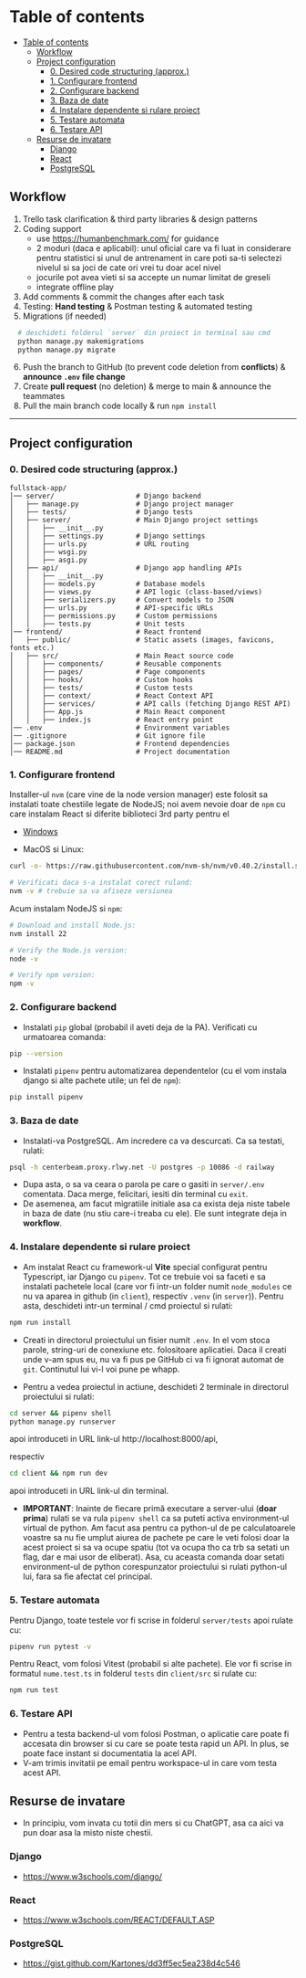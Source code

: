 # Table of contents
- [Table of contents](#table-of-contents)
  - [Workflow](#workflow)
  - [Project configuration](#project-configuration)
    - [0. Desired code structuring (approx.)](#0-desired-code-structuring-approx)
    - [1. Configurare frontend](#1-configurare-frontend)
    - [2. Configurare backend](#2-configurare-backend)
    - [3. Baza de date](#3-baza-de-date)
    - [4. Instalare dependente si rulare proiect](#4-instalare-dependente-si-rulare-proiect)
    - [5. Testare automata](#5-testare-automata)
    - [6. Testare API](#6-testare-api)
  - [Resurse de invatare](#resurse-de-invatare)
    - [Django](#django)
    - [React](#react)
    - [PostgreSQL](#postgresql)

## Workflow

1. Trello task clarification & third party libraries & design patterns
2. Coding support
     - use https://humanbenchmark.com/ for guidance
     - 2 moduri (daca e aplicabil): unul oficial care va fi luat in considerare pentru statistici si unul de antrenament in care poti sa-ti selectezi nivelul si sa joci de cate ori vrei tu doar acel nivel
     - jocurile pot avea vieti si sa accepte un numar limitat de greseli
     - integrate offline play
3. Add comments & commit the changes after each task
4. Testing: **Hand testing** & Postman testing & automated testing
5. Migrations (if needed)
```sh
  # deschideti folderul `server` din proiect in terminal sau cmd
  python manage.py makemigrations
  python manage.py migrate
```
6. Push the branch to GitHub (to prevent code deletion from **conflicts**) & **announce `.env` file change**
7. Create **pull request** (no deletion) & merge to main & announce the teammates
8. Pull the main branch code locally & run `npm install`

---

## Project configuration
### 0. Desired code structuring (approx.)
```
fullstack-app/
│── server/                    # Django backend
│   ├── manage.py              # Django project manager
│   ├── tests/                 # Django tests
│   ├── server/                # Main Django project settings
│   │   ├── __init__.py
│   │   ├── settings.py        # Django settings
│   │   ├── urls.py            # URL routing
│   │   ├── wsgi.py
│   │   ├── asgi.py
│   ├── api/                   # Django app handling APIs
│   │   ├── __init__.py
│   │   ├── models.py          # Database models
│   │   ├── views.py           # API logic (class-based/views)
│   │   ├── serializers.py     # Convert models to JSON
│   │   ├── urls.py            # API-specific URLs
│   │   ├── permissions.py     # Custom permissions
│   │   ├── tests.py           # Unit tests
│── frontend/                  # React frontend
│   ├── public/                # Static assets (images, favicons, fonts etc.)
│   ├── src/                   # Main React source code
│   │   ├── components/        # Reusable components
│   │   ├── pages/             # Page components
│   │   ├── hooks/             # Custom hooks
│   │   ├── tests/             # Custom tests
│   │   ├── context/           # React Context API
│   │   ├── services/          # API calls (fetching Django REST API)
│   │   ├── App.js             # Main React component
│   │   ├── index.js           # React entry point
│── .env                       # Environment variables
│── .gitignore                 # Git ignore file
│── package.json               # Frontend dependencies
│── README.md                  # Project documentation
```

### 1. Configurare frontend
Installer-ul `nvm` (care vine de la node version manager) este folosit sa instalati toate chestiile legate de NodeJS; noi avem nevoie doar de `npm` cu care instalam React si diferite biblioteci 3rd party pentru el
- [Windows](https://www.freecodecamp.org/news/node-version-manager-nvm-install-guide/)

- MacOS si Linux:
```sh
curl -o- https://raw.githubusercontent.com/nvm-sh/nvm/v0.40.2/install.sh | bash
```

```sh
# Verificati daca s-a instalat corect ruland:
nvm -v # trebuie sa va afiseze versiunea
```

Acum instalam NodeJS si `npm`:

```sh
# Download and install Node.js:
nvm install 22

# Verify the Node.js version:
node -v

# Verify npm version:
npm -v
```

### 2. Configurare backend
- Instalati `pip` global (probabil il aveti deja de la PA). Verificati cu urmatoarea comanda:
```sh
pip --version
```

- Instalati `pipenv` pentru automatizarea dependentelor (cu el vom instala django si alte pachete utile; un fel de `npm`):
```sh
pip install pipenv
```



### 3. Baza de date
- Instalati-va PostgreSQL. Am incredere ca va descurcati. Ca sa testati, rulati:
```sh
psql -h centerbeam.proxy.rlwy.net -U postgres -p 10086 -d railway
```
- Dupa asta, o sa va ceara o parola pe care o gasiti in `server/.env` comentata. Daca merge, felicitari, iesiti din terminal cu `exit`.
- De asemenea, am facut migratiile initiale asa ca exista deja niste tabele in baza de date (nu stiu care-i treaba cu ele). Ele sunt integrate deja in **workflow**.


### 4. Instalare dependente si rulare proiect
- Am instalat React cu framework-ul **Vite** special configurat pentru Typescript, iar Django cu `pipenv`. Tot ce trebuie voi sa faceti e sa instalati pachetele local (care vor fi intr-un folder numit `node_modules` ce nu va aparea in github (in `client`), respectiv `.venv` (in `server`)). Pentru asta, deschideti intr-un terminal / cmd proiectul si rulati:

```sh
npm run install
```

- Creati in directorul proiectului un fisier numit `.env`. In el vom stoca parole, string-uri de conexiune etc. folositoare aplicatiei. Daca il creati unde v-am spus eu, nu va fi pus pe GitHub ci va fi ignorat automat de `git`. Continutul lui vi-l voi pune pe whapp.

- Pentru a vedea proiectul in actiune, deschideti 2 terminale in directorul proiectului si rulati:
```sh
cd server && pipenv shell
python manage.py runserver
```
apoi introduceti in URL link-ul http://localhost:8000/api,

respectiv

```sh
cd client && npm run dev
```
apoi introduceti in URL link-ul din terminal.

- **IMPORTANT**: Inainte de fiecare primă executare a server-ului (**doar prima**) rulati se va rula `pipenv shell` ca sa puteti activa environment-ul virtual de python. Am facut asa pentru ca python-ul de pe calculatoarele voastre sa nu fie umplut aiurea de pachete pe care le veti folosi doar la acest proiect si sa va ocupe spatiu (tot va ocupa tho ca trb sa setati un flag, dar e mai usor de eliberat). Asa, cu aceasta comanda doar setati environment-ul de python corespunzator proiectului si rulati python-ul lui, fara sa fie afectat cel principal.

### 5. Testare automata
Pentru Django, toate testele vor fi scrise in folderul `server/tests` apoi rulate cu:
```sh
pipenv run pytest -v
```

Pentru React, vom folosi Vitest (probabil si alte pachete). Ele vor fi scrise in formatul `nume.test.ts` in folderul `tests` din `client/src` si rulate cu:
```sh
npm run test
```

### 6. Testare API
- Pentru a testa backend-ul vom folosi Postman, o aplicatie care poate fi accesata din browser si cu care se poate testa rapid un API. In plus, se poate face instant si documentatia la acel API.
- V-am trimis invitatii pe email pentru workspace-ul in care vom testa acest API.

## Resurse de invatare
- In principiu, vom invata cu totii din mers si cu ChatGPT, asa ca aici va pun doar asa la misto niste chestii.
### Django
- https://www.w3schools.com/django/
### React
- https://www.w3schools.com/REACT/DEFAULT.ASP
### PostgreSQL
- https://gist.github.com/Kartones/dd3ff5ec5ea238d4c546
